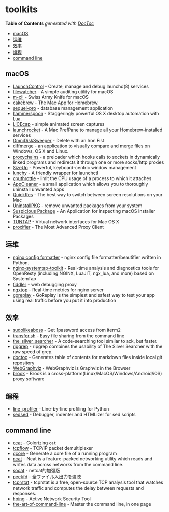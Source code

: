 # toolkits

<!-- START doctoc generated TOC please keep comment here to allow auto update -->
<!-- DON'T EDIT THIS SECTION, INSTEAD RE-RUN doctoc TO UPDATE -->
**Table of Contents**  *generated with [DocToc](https://github.com/thlorenz/doctoc)*

- [macOS](#macos)
- [运维](#%E8%BF%90%E7%BB%B4)
- [效率](#%E6%95%88%E7%8E%87)
- [编程](#%E7%BC%96%E7%A8%8B)
- [command line](#command-line)

<!-- END doctoc generated TOC please keep comment here to allow auto update -->

## macOS
* [LaunchControl](http://www.soma-zone.com/LaunchControl/) - Create, manage and debug launchd(8) services
* [filewatcher](https://github.com/meliot/filewatcher) - A simple auditing utility for macOS
* [m-cli](https://github.com/rgcr/m-cli) - Swiss Army Knife for macOS
* [cakebrew](https://www.cakebrew.com/) - The Mac App for Homebrew.
* [sequel-pro](https://www.sequelpro.com/) - database management application
* [hammerspoon](http://www.hammerspoon.org/) - Staggeringly powerful OS X desktop automation with Lua.
* [LICEcap](https://www.cockos.com/licecap/) - simple animated screen captures
* [launchrocket](https://github.com/jimbojsb/launchrocket) - A Mac PrefPane to manage all your Homebrew-installed services
* [OmniDiskSweeper](https://www.omnigroup.com/more) - Delete with an Iron Fist
* [diffmerge](https://sourcegear.com/diffmerge/) - an application to visually compare and merge files on Windows, OS X and Linux.
* [proxychains](https://github.com/rofl0r/proxychains-ng) - a preloader which hooks calls to sockets in dynamically linked programs and redirects it through one or more socks/http proxies
* [SizeUp](http://www.irradiatedsoftware.com/sizeup/) - Powerful, keyboard-centric window management
* [lunchy](https://github.com/eddiezane/lunchy) - A friendly wrapper for launchctl
* [cputhrottle](http://www.willnolan.com/cputhrottle/cputhrottle.html) - limit the CPU usage of a process to which it attaches
* [AppCleaner](https://freemacsoft.net/appcleaner/) - a small application which allows you to thoroughly uninstall unwanted apps
* [QuickRes](https://www.thnkdev.com/QuickRes/) - The best way to switch between screen resolutions on your Mac
* [UninstallPKG](https://www.corecode.io/uninstallpkg/) - remove unwanted packages from your system
* [Suspicious Package](http://www.mothersruin.com/software/SuspiciousPackage/get.html) - An Application for Inspecting macOS Installer Packages
* [TUNTAP](http://tuntaposx.sourceforge.net/index.xhtml) - Virtual network interfaces for Mac OS X
* [proxifier](https://www.proxifier.com) - The Most Advanced Proxy Client

## 运维
* [nginx config formatter](https://github.com/1connect/nginx-config-formatter) - nginx config file formatter/beautifier written in Python.
* [nginx-systemtap-toolkit](https://github.com/openresty/openresty-systemtap-toolkit) - Real-time analysis and diagnostics tools for OpenResty (including NGINX, LuaJIT, ngx_lua, and more) based on SystemTap
* [fiddler](http://www.telerik.com/fiddler) - web debugging proxy
* [ngxtop](https://github.com/lebinh/ngxtop) - Real-time metrics for nginx server
* [goreplay](https://goreplay.org) - GoReplay is the simplest and safest way to test your app using real traffic before you put it into production

## 效率
* [sudolikeaboss](https://github.com/ravenac95/sudolikeaboss) - Get 1password access from iterm2
* [transfer.sh](https://transfer.sh/) - Easy file sharing from the command line
* [the_silver_searcher](https://github.com/ggreer/the_silver_searcher) - A code-searching tool similar to ack, but faster.
* [ripgrep](https://github.com/BurntSushi/ripgrep) - ripgrep combines the usability of The Silver Searcher with the raw speed of grep.
* [doctoc](https://github.com/thlorenz/doctoc) - Generates table of contents for markdown files inside local git repository
* [WebGraphviz](http://www.webgraphviz.com/) - WebGraphviz is Graphviz in the Browser
* [brook](https://github.com/txthinking/brook/) - Brook is a cross-platform(Linux/MacOS/Windows/Android/iOS) proxy software

## 编程
* [line_profiler](https://github.com/rkern/line_profiler) - Line-by-line profiling for Python
* [sedsed](https://github.com/aureliojargas/sedsed) - Debugger, indenter and HTMLizer for sed scripts

## command line
* [ccat](https://github.com/jingweno/ccat) - Colorizing `cat`
* [tcpflow](https://github.com/simsong/tcpflow) - TCP/IP packet demultiplexer
* [gcore](https://www.linux.org/docs/man1/gcore.html) - Generate a core file of a running program
* [ncat](https://nmap.org/ncat) - Ncat is a feature-packed networking utility which reads and writes data across networks from the command line.
* [socat](https://linux.die.net/man/1/socat) - netcat的加强版
* [peekfd](https://linux.die.net/man/1/peekfd) - 全ファイル入出力を盗聴
* [tcprstat](https://www.percona.com/docs/wiki/tcprstat_start.html) - tcprstat is a free, open-source TCP analysis tool that watches network traffic and computes the delay between requests and responses.
* [hping](http://www.hping.org/) - Active Network Security Tool
* [the-art-of-command-line](https://github.com/jlevy/the-art-of-command-line) - Master the command line, in one page

